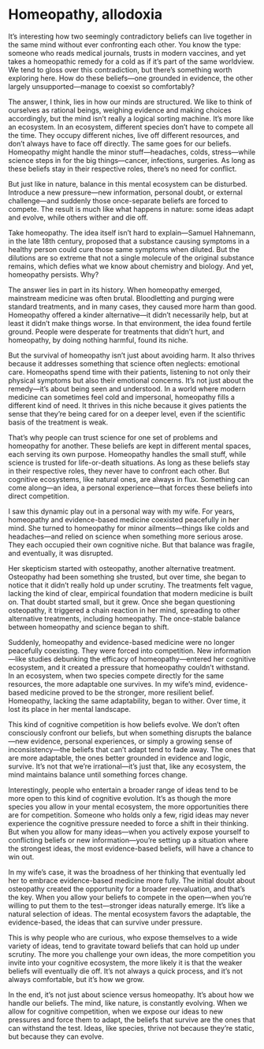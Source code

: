 # Homeopathy, allodoxia

It’s interesting how two seemingly contradictory beliefs can live together in the same mind without ever confronting each other. You know the type: someone who reads medical journals, trusts in modern vaccines, and yet takes a homeopathic remedy for a cold as if it’s part of the same worldview. We tend to gloss over this contradiction, but there’s something worth exploring here. How do these beliefs—one grounded in evidence, the other largely unsupported—manage to coexist so comfortably?

The answer, I think, lies in how our minds are structured. We like to think of ourselves as rational beings, weighing evidence and making choices accordingly, but the mind isn’t really a logical sorting machine. It’s more like an ecosystem. In an ecosystem, different species don’t have to compete all the time. They occupy different niches, live off different resources, and don’t always have to face off directly. The same goes for our beliefs. Homeopathy might handle the minor stuff—headaches, colds, stress—while science steps in for the big things—cancer, infections, surgeries. As long as these beliefs stay in their respective roles, there’s no need for conflict.

But just like in nature, balance in this mental ecosystem can be disturbed. Introduce a new pressure—new information, personal doubt, or external challenge—and suddenly those once-separate beliefs are forced to compete. The result is much like what happens in nature: some ideas adapt and evolve, while others wither and die off.

Take homeopathy. The idea itself isn’t hard to explain—Samuel Hahnemann, in the late 18th century, proposed that a substance causing symptoms in a healthy person could cure those same symptoms when diluted. But the dilutions are so extreme that not a single molecule of the original substance remains, which defies what we know about chemistry and biology. And yet, homeopathy persists. Why?

The answer lies in part in its history. When homeopathy emerged, mainstream medicine was often brutal. Bloodletting and purging were standard treatments, and in many cases, they caused more harm than good. Homeopathy offered a kinder alternative—it didn’t necessarily help, but at least it didn’t make things worse. In that environment, the idea found fertile ground. People were desperate for treatments that didn’t hurt, and homeopathy, by doing nothing harmful, found its niche.

But the survival of homeopathy isn’t just about avoiding harm. It also thrives because it addresses something that science often neglects: emotional care. Homeopaths spend time with their patients, listening to not only their physical symptoms but also their emotional concerns. It’s not just about the remedy—it’s about being seen and understood. In a world where modern medicine can sometimes feel cold and impersonal, homeopathy fills a different kind of need. It thrives in this niche because it gives patients the sense that they’re being cared for on a deeper level, even if the scientific basis of the treatment is weak.

That’s why people can trust science for one set of problems and homeopathy for another. These beliefs are kept in different mental spaces, each serving its own purpose. Homeopathy handles the small stuff, while science is trusted for life-or-death situations. As long as these beliefs stay in their respective roles, they never have to confront each other. But cognitive ecosystems, like natural ones, are always in flux. Something can come along—an idea, a personal experience—that forces these beliefs into direct competition.

I saw this dynamic play out in a personal way with my wife. For years, homeopathy and evidence-based medicine coexisted peacefully in her mind. She turned to homeopathy for minor ailments—things like colds and headaches—and relied on science when something more serious arose. They each occupied their own cognitive niche. But that balance was fragile, and eventually, it was disrupted.

Her skepticism started with osteopathy, another alternative treatment. Osteopathy had been something she trusted, but over time, she began to notice that it didn’t really hold up under scrutiny. The treatments felt vague, lacking the kind of clear, empirical foundation that modern medicine is built on. That doubt started small, but it grew. Once she began questioning osteopathy, it triggered a chain reaction in her mind, spreading to other alternative treatments, including homeopathy. The once-stable balance between homeopathy and science began to shift.

Suddenly, homeopathy and evidence-based medicine were no longer peacefully coexisting. They were forced into competition. New information—like studies debunking the efficacy of homeopathy—entered her cognitive ecosystem, and it created a pressure that homeopathy couldn’t withstand. In an ecosystem, when two species compete directly for the same resources, the more adaptable one survives. In my wife’s mind, evidence-based medicine proved to be the stronger, more resilient belief. Homeopathy, lacking the same adaptability, began to wither. Over time, it lost its place in her mental landscape.

This kind of cognitive competition is how beliefs evolve. We don’t often consciously confront our beliefs, but when something disrupts the balance—new evidence, personal experiences, or simply a growing sense of inconsistency—the beliefs that can’t adapt tend to fade away. The ones that are more adaptable, the ones better grounded in evidence and logic, survive. It’s not that we’re irrational—it’s just that, like any ecosystem, the mind maintains balance until something forces change.

Interestingly, people who entertain a broader range of ideas tend to be more open to this kind of cognitive evolution. It’s as though the more species you allow in your mental ecosystem, the more opportunities there are for competition. Someone who holds only a few, rigid ideas may never experience the cognitive pressure needed to force a shift in their thinking. But when you allow for many ideas—when you actively expose yourself to conflicting beliefs or new information—you’re setting up a situation where the strongest ideas, the most evidence-based beliefs, will have a chance to win out.

In my wife’s case, it was the broadness of her thinking that eventually led her to embrace evidence-based medicine more fully. The initial doubt about osteopathy created the opportunity for a broader reevaluation, and that’s the key. When you allow your beliefs to compete in the open—when you’re willing to put them to the test—stronger ideas naturally emerge. It’s like a natural selection of ideas. The mental ecosystem favors the adaptable, the evidence-based, the ideas that can survive under pressure.

This is why people who are curious, who expose themselves to a wide variety of ideas, tend to gravitate toward beliefs that can hold up under scrutiny. The more you challenge your own ideas, the more competition you invite into your cognitive ecosystem, the more likely it is that the weaker beliefs will eventually die off. It’s not always a quick process, and it’s not always comfortable, but it’s how we grow.

In the end, it’s not just about science versus homeopathy. It’s about how we handle our beliefs. The mind, like nature, is constantly evolving. When we allow for cognitive competition, when we expose our ideas to new pressures and force them to adapt, the beliefs that survive are the ones that can withstand the test. Ideas, like species, thrive not because they’re static, but because they can evolve.
